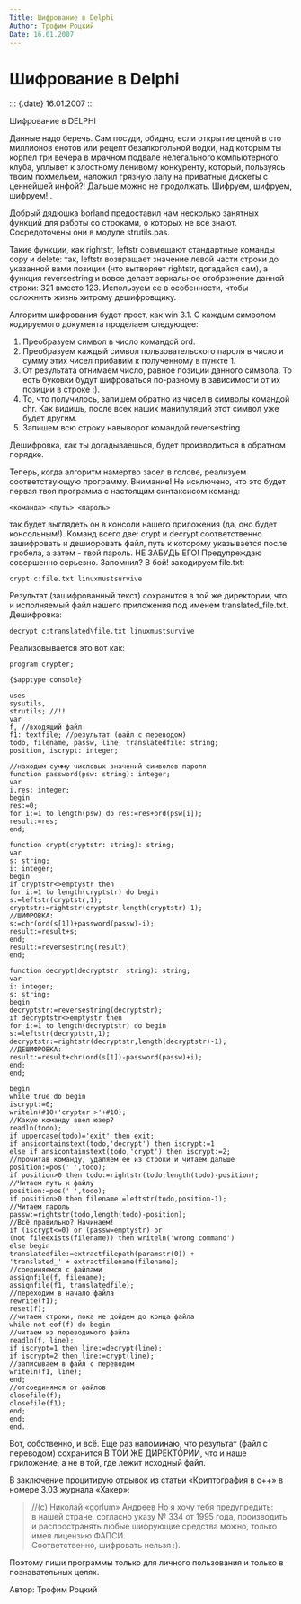 ```yaml
---
Title: Шифрование в Delphi
Author: Трофим Роцкий
Date: 16.01.2007
---
```



Шифрование в Delphi
===================

::: {.date}
16.01.2007
:::

Шифрование в DELPHI

Данные надо беречь. Сам посуди, обидно, если открытие ценой в сто
миллионов енотов
или рецепт безалкогольной водки, над которым ты корпел три вечера в
мрачном подвале
нелегального компьютерного клуба, уплывет к злостному ленивому
конкуренту,
который, пользуясь твоим похмельем, наложил грязную лапу на приватные
дискеты с ценнейшей инфой?!
Дальше можно не продолжать. Шифруем, шифруем, шифруем!..

Добрый дядюшка borland предоставил нам несколько занятных функций для
работы со строками, о которых не все знают. Сосредоточены они в модуле
strutils.pas.

Такие функции, как rightstr, leftstr совмещают стандартные команды copy
и delete: так, leftstr возвращает значение левой части строки до
указанной вами позиции (что вытворяет rightstr, догадайся сам), а
функция reversestring и вовсе делает зеркальное отображение данной
строки: 321 вместо 123. Используем ее в особенности,
чтобы осложнить жизнь хитрому дешифровщику.

Алгоритм шифрования будет прост, как win 3.1.
С каждым символом кодируемого документа проделаем следующее:

1. Преобразуем символ в число командой ord.
2. Преобразуем каждый символ пользовательского пароля
   в число и сумму этих чисел прибавим к полученному в пункте 1.
3. От результата отнимаем число, равное позиции данного символа.
   То есть буковки будут шифроваться по-разному в зависимости от их позиции
   в строке :).
4. То, что получилось, запишем обратно из чисел в символы командой chr.
   Как видишь, после всех наших манипуляций этот символ уже будет другим.
5. Запишем всю строку навыворот командой reversestring.

Дешифровка, как ты догадываешься, будет производиться в обратном
порядке.

Теперь, когда алгоритм намертво засел в голове, реализуем
соответствующую программу.
Внимание! Не исключено, что это будет первая твоя программа с настоящим
синтаксисом команд:

    <команда> <путь> <пароль>

так будет выглядеть он в консоли нашего приложения (да, оно будет
консольным!).
Команд всего две: crypt и decrypt соответственно зашифровать и
дешифровать файл,
путь к которому указывается после пробела, а затем - твой пароль. НЕ
ЗАБУДЬ ЕГО!
Предупреждаю совершенно серьезно. Запомнил? В бой!
закодируем file.txt:

    crypt c:file.txt linuxmustsurvive

Результат (зашифрованный текст) сохранится в той же директории,
что и исполняемый файл нашего приложения под именем
translated_file.txt.
Дешифровка:

    decrypt c:translated\file.txt linuxmustsurvive

Реализовывается это вот как:

    program crypter;
     
    {$apptype console}
     
    uses
    sysutils,
    strutils; //!!
    var
    f, //входящий файл
    f1: textfile; //результат (файл с переводом)
    todo, filename, passw, line, translatedfile: string;
    position, iscrypt: integer;
     
    //находим сумму числовых значений символов пароля
    function password(psw: string): integer;
    var
    i,res: integer;
    begin
    res:=0;
    for i:=1 to length(psw) do res:=res+ord(psw[i]);
    result:=res;
    end;
     
    function crypt(cryptstr: string): string;
    var
    s: string;
    i: integer;
    begin
    if cryptstr<>emptystr then
    for i:=1 to length(cryptstr) do begin
    s:=leftstr(cryptstr,1);
    cryptstr:=rightstr(cryptstr,length(cryptstr)-1);
    //ШИФРОВКА:
    s:=chr(ord(s[1])+password(passw)-i);
    result:=result+s;
    end;
    result:=reversestring(result);
    end;
     
    function decrypt(decryptstr: string): string;
    var
    i: integer;
    s: string;
    begin
    decryptstr:=reversestring(decryptstr);
    if decryptstr<>emptystr then
    for i:=1 to length(decryptstr) do begin
    s:=leftstr(decryptstr,1);
    decryptstr:=rightstr(decryptstr,length(decryptstr)-1);
    //ДЕШИФРОВКА:
    result:=result+chr(ord(s[1])-password(passw)+i);
    end;
    end;
     
    begin
    while true do begin
    iscrypt:=0;
    writeln(#10+'crypter >'+#10);
    //Какую команду ввел юзер?
    readln(todo);
    if uppercase(todo)='exit' then exit;
    if ansicontainstext(todo,'decrypt') then iscrypt:=1
    else if ansicontainstext(todo,'crypt') then iscrypt:=2;
    //прочитав команду, удаляем ее из строки и читаем дальше
    position:=pos(' ',todo);
    if position>0 then todo:=rightstr(todo,length(todo)-position);
    //Читаем путь к файлу
    position:=pos(' ',todo);
    if position>0 then filename:=leftstr(todo,position-1);
    //Читаем пароль
    passw:=rightstr(todo,length(todo)-position);
    //Всё правильно? Начинаем!
    if (iscrypt<=0) or (passw=emptystr) or 
    (not fileexists(filename)) then writeln('wrong command')
    else begin
    translatedfile:=extractfilepath(paramstr(0)) + 
    'translated_' + extractfilename(filename);
    //соединяемся с файлами
    assignfile(f, filename);
    assignfile(f1, translatedfile);
    //переходим в начало файла
    rewrite(f1);
    reset(f);
    //читаем строки, пока не дойдем до конца файла
    while not eof(f) do begin
    //читаем из переводимого файла
    readln(f, line);
    if iscrypt=1 then line:=decrypt(line);
    if iscrypt=2 then line:=crypt(line);
    //записываем в файл с переводом
    writeln(f1, line);
    end;
    //отсоединямся от файлов 
    closefile(f);
    closefile(f1);
    end;
    end;
    end.


Вот, собственно, и всё.
Еще раз напоминаю, что результат (файл с переводом)
сохранится В ТОЙ ЖЕ ДИРЕКТОРИИ, что и наше приложение,
а не в той, где лежит исходный файл.

В заключение процитирую отрывок из статьи
«Криптография в c++» в номере 3.03 журнала «Хакер»:

> //(с) Николай «gorlum» Андреев
> Но я хочу тебя предупредить:  
> в нашей стране, согласно указу № 334 от 1995 года,
> производить и распространять любые шифрующие средства можно,
> только имея лицензию ФАПСИ.  
> Соответственно, шифровать нельзя :).

Поэтому пиши программы только для личного пользования и только в
познавательных целях.


Автор: Трофим Роцкий
